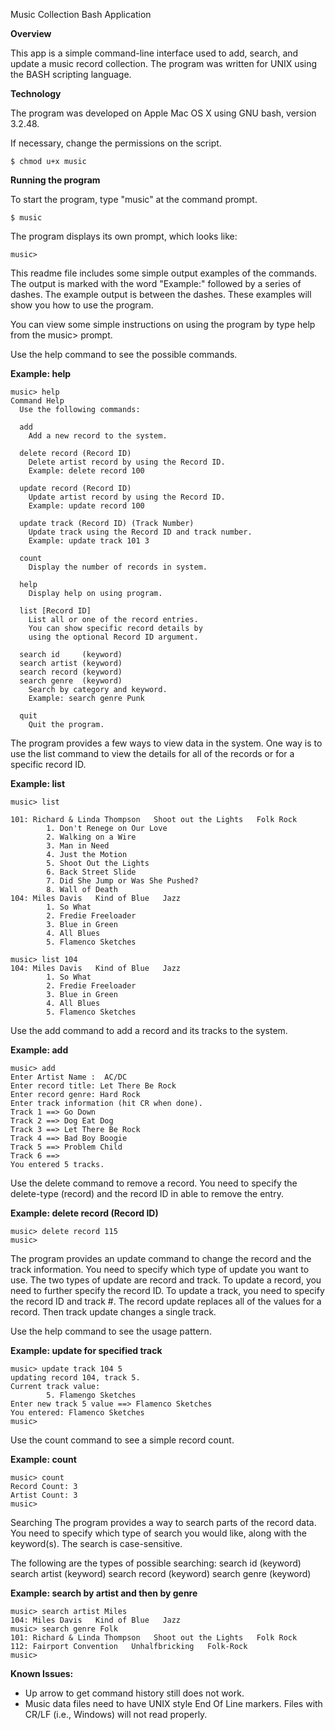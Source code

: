 Music Collection Bash Application

**Overview**

This app is a simple command-line interface used to add, 
search, and update a music record collection.  The program
was written for UNIX using the BASH scripting language.  

**Technology**

The program was developed on Apple Mac OS X using 
GNU bash, version 3.2.48. 

If necessary, change the permissions on the script.

    $ chmod u+x music

**Running the program**

To start the program, type "music" at the command prompt.

    $ music

The program displays its own prompt, which looks like:

    music>

This readme file includes some simple output examples of the 
commands.  The output is marked with the word "Example:" followed 
by a series of dashes.  The example output is between the 
dashes.  These examples will show you how to use the program.

You can view some simple instructions on using the program
by type help from the music> prompt.

Use the help command to see the possible commands.

**Example: help**

    music> help
    Command Help
      Use the following commands:

      add
        Add a new record to the system.

      delete record (Record ID)
        Delete artist record by using the Record ID.
        Example: delete record 100

      update record (Record ID)
        Update artist record by using the Record ID.
        Example: update record 100

      update track (Record ID) (Track Number)
        Update track using the Record ID and track number.
        Example: update track 101 3

      count
        Display the number of records in system.

      help
        Display help on using program.

      list [Record ID]
        List all or one of the record entries.
        You can show specific record details by
        using the optional Record ID argument.

      search id     (keyword)
      search artist (keyword)
      search record (keyword)
      search genre  (keyword)
        Search by category and keyword.
        Example: search genre Punk

      quit
        Quit the program.



The program provides a few ways to view data in the system.
One way is to use the list command to view the details for
all of the records or for a specific record ID.

**Example: list**

    music> list

    101: Richard & Linda Thompson   Shoot out the Lights   Folk Rock
            1. Don't Renege on Our Love
            2. Walking on a Wire
            3. Man in Need
            4. Just the Motion
            5. Shoot Out the Lights
            6. Back Street Slide
            7. Did She Jump or Was She Pushed?
            8. Wall of Death
    104: Miles Davis   Kind of Blue   Jazz
            1. So What
            2. Fredie Freeloader
            3. Blue in Green
            4. All Blues
            5. Flamenco Sketches

    music> list 104
    104: Miles Davis   Kind of Blue   Jazz
            1. So What
            2. Fredie Freeloader
            3. Blue in Green
            4. All Blues
            5. Flamenco Sketches



Use the add command to add a record and its tracks to the system.

**Example: add**

    music> add
    Enter Artist Name :  AC/DC
    Enter record title: Let There Be Rock
    Enter record genre: Hard Rock
    Enter track information (hit CR when done).
    Track 1 ==> Go Down
    Track 2 ==> Dog Eat Dog
    Track 3 ==> Let There Be Rock
    Track 4 ==> Bad Boy Boogie
    Track 5 ==> Problem Child
    Track 6 ==>
    You entered 5 tracks.


Use the delete command to remove a record.  You need to specify 
the delete-type (record) and the record ID in able to remove 
the entry.

**Example: delete record (Record ID)**

    music> delete record 115
    music> 


The program provides an update command to change the record and
the track information.  You need to specify which type of update 
you want to use. The two types of update are record and track. 
To update a record, you need to further specify the record ID.
To update a track, you need to specify the record ID and track #.
The record update replaces all of the values for a record.  Then
track update changes a single track.

Use the help command to see the usage pattern.  

**Example: update for specified track**

    music> update track 104 5
    updating record 104, track 5.
    Current track value:
            5. Flamengo Sketches
    Enter new track 5 value ==> Flamenco Sketches
    You entered: Flamenco Sketches
    music>


Use the count command to see a simple record count.

**Example: count**

    music> count
    Record Count: 3
    Artist Count: 3
    music> 


Searching
The program provides a way to search parts of the record data.
You need to specify which type of search you would like, along
with the keyword(s).  The search is case-sensitive.

The following are the types of possible searching:
    search id     (keyword)
    search artist (keyword)
    search record (keyword)
    search genre  (keyword)

**Example: search by artist and then by genre**

    music> search artist Miles
    104: Miles Davis   Kind of Blue   Jazz 
    music> search genre Folk
    101: Richard & Linda Thompson   Shoot out the Lights   Folk Rock
    112: Fairport Convention   Unhalfbricking   Folk-Rock
    music>


**Known Issues:**

* Up arrow to get command history still does not work.
* Music data files need to have UNIX style End Of Line markers.
  Files with CR/LF (i.e., Windows) will not read properly.  
  
